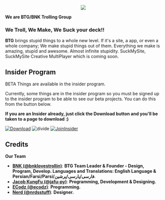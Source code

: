 <p align="center">
  <img src="https://raw.githubusercontent.com/BNK-Trolling-Group/.github/main/BTGBanner.png" />
  <div class="row" align="center">
</div>
</p>


**We are BTG/BNK Trolling Group**

### **We Troll, We Make, We Suck your deck!**!


**BTG** brings stupid things to a whole new level. If it's a site, a app, or even a whole company; We make stupid things out of them. Everything we make is amazing, stupid and awesome. Almost infinite stupidity. SuckMySite, SuckMySite Creative MultiPlayer which is coming soon.

## Insider Program

BETA Things are available in the insider program.

Currently, some things are in the insider program so you must be signed up to the insider program to be able to see our beta projects. You can do this from the button below.

**If you are an Insider already, just click the Download button and you'll be taken to a page to download :)**

[![Download](https://user-images.githubusercontent.com/74561130/137598555-649c77c7-1719-4aa3-8017-8b41283de730.png)]([https://github.com/Rise-Software/Rise-Media-Player/releases](https://external-content.duckduckgo.com/iu/?u=https%3A%2F%2Fyt3.ggpht.com%2Fa%2FAATXAJy3JiEs1yGDOb7GLtBTqd7kKrIhx3-yphknnQ%3Ds900-c-k-c0xffffffff-no-rj-mo&f=1&nofb=1&ipt=cee54e62c45f6ff4b2e4982481759dc285cf4715c8fc6672eaaa1bf877b00105&ipo=images))    ![divide](https://user-images.githubusercontent.com/74561130/137599566-866fef7d-967e-4ad1-91da-8014d1752b93.png)    [![JoinInsider](https://user-images.githubusercontent.com/74561130/137585885-7f98b4de-5067-41ee-bdb4-2a04fea4b90a.png)](https://insider.suckmy.site)    
## Credits

**Our Team**

* [**BNK (@bnklovestrollin)**](https://github.com/gamordoestrollin): **BTG Team Leader & Founder - Design, Program, Develop. Languages and Translations: English Language & Persian/Farsi/Parsi/فارسی/پارسی/پرشین**.
* [**Jacob KungFu (@jafu-py)**](https://github.com/jafu-py): **Programming, Development & Designing.**
* [**ECodz (@ecodz)**](https://github.com/ecodz): **Programming.**
* [**Nerd (@nrdsstuff)**](https://github.com/nrdsstuff): **Designer.**

